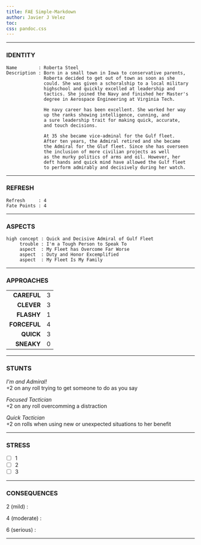 ```yaml
---
title: FAE Simple-Markdown
author: Javier J Velez
toc:
css: pandoc.css
---
```


---

### IDENTITY

```
Name        : Roberta Steel
Description : Born in a small town in Iowa to conservative parents,
              Roberta decided to get out of town as soon as she 
              could. She was given a schoralship to a local military
              highschool and quickly excelled at leadership and
              tactics. She joined the Navy and finished her Master's
              degree in Aerospace Engineering at Virginia Tech.
              
              He navy career has been excellent. She worked her way 
              up the ranks showing intelligence, cunning, and
              a sure leadership trait for making quick, accurate,
              and touch decisions. 
              
              At 35 she became vice-adminal for the Gulf fleet.
              After ten years, the Admiral retired and she became
              the Admiral for the Gluf fleet. Since she has overseen
              the inclusion of more civilian projects as well
              as the murky politics of arms and oil. However, her
              deft hands and quick mind have allowed the Gulf fleet
              to perform admirably and decisively during her watch.
```

---

### REFRESH

```
Refresh     : 4
Fate Points : 4
```

---

### ASPECTS

```
high concept : Quick and Decisive Admiral of Gulf Fleet
     trouble : I'm a Tough Person to Speak To
     aspect  : My Fleet has Overcome Far Worse
     aspect  : Duty and Honor Excemplified
     aspect  : My Fleet Is My Family
```

---

### APPROACHES

| | |
| ----------------: | :---------------- |
|**CAREFUL**  | 3 |
|**CLEVER**   | 3 |
|**FLASHY**   | 1 |
|**FORCEFUL** | 4 |
|**QUICK**    | 3 |
|**SNEAKY**   | 0 |

---

### STUNTS

_I'm and Admiral!_\
+2 on any roll trying to get someone to do as you say

_Focused Tactician_\
+2 on any roll overcomming a distraction

_Quick Tactician_\
+2 on rolls when using new or unexpected situations to her benefit

---

### STRESS

- [ ] 1
- [ ] 2
- [ ] 3

---

### CONSEQUENCES

2 (mild)
:

4 (moderate)
:

6 (serious)
:

---

